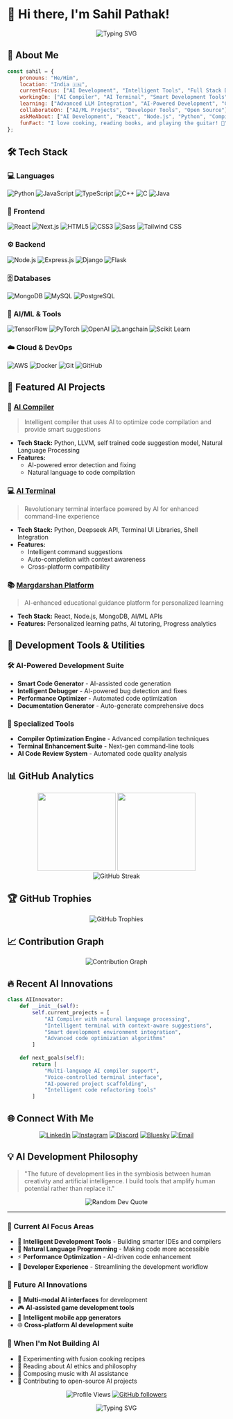 # 👋 Hi there, I'm Sahil Pathak!

<div align="center">
  <img src="https://readme-typing-svg.herokuapp.com?font=Fira+Code&size=28&duration=3000&pause=1000&color=00D4FF&center=true&vCenter=true&width=600&lines=AI+Developer+%26+Innovator;Full+Stack+Developer;AI+Tools+Creator;Open+Source+Contributor" alt="Typing SVG" />
</div>

## 🚀 About Me

```javascript
const sahil = {
    pronouns: "He/Him",
    location: "India 🇮🇳",
    currentFocus: ["AI Development", "Intelligent Tools", "Full Stack Development"],
    workingOn: ["AI Compiler", "AI Terminal", "Smart Development Tools"],
    learning: ["Advanced LLM Integration", "AI-Powered Development", "Cloud Architecture"],
    collaborateOn: ["AI/ML Projects", "Developer Tools", "Open Source"],
    askMeAbout: ["AI Development", "React", "Node.js", "Python", "Compiler Design"],
    funFact: "I love cooking, reading books, and playing the guitar! 🎸"
};
```

## 🛠️ Tech Stack

### 💻 Languages
![Python](https://img.shields.io/badge/Python-3776AB?style=for-the-badge&logo=python&logoColor=white)
![JavaScript](https://img.shields.io/badge/JavaScript-F7DF1E?style=for-the-badge&logo=javascript&logoColor=black)
![TypeScript](https://img.shields.io/badge/TypeScript-007ACC?style=for-the-badge&logo=typescript&logoColor=white)
![C++](https://img.shields.io/badge/C++-00599C?style=for-the-badge&logo=cplusplus&logoColor=white)
![C](https://img.shields.io/badge/C-00599C?style=for-the-badge&logo=c&logoColor=white)
![Java](https://img.shields.io/badge/Java-ED8B00?style=for-the-badge&logo=java&logoColor=white)

### 🚀 Frontend
![React](https://img.shields.io/badge/React-20232A?style=for-the-badge&logo=react&logoColor=61DAFB)
![Next.js](https://img.shields.io/badge/Next.js-000000?style=for-the-badge&logo=nextdotjs&logoColor=white)
![HTML5](https://img.shields.io/badge/HTML5-E34F26?style=for-the-badge&logo=html5&logoColor=white)
![CSS3](https://img.shields.io/badge/CSS3-1572B6?style=for-the-badge&logo=css3&logoColor=white)
![Sass](https://img.shields.io/badge/Sass-CC6699?style=for-the-badge&logo=sass&logoColor=white)
![Tailwind CSS](https://img.shields.io/badge/Tailwind_CSS-38B2AC?style=for-the-badge&logo=tailwind-css&logoColor=white)

### ⚙️ Backend
![Node.js](https://img.shields.io/badge/Node.js-43853D?style=for-the-badge&logo=node.js&logoColor=white)
![Express.js](https://img.shields.io/badge/Express.js-404D59?style=for-the-badge)
![Django](https://img.shields.io/badge/Django-092E20?style=for-the-badge&logo=django&logoColor=white)
![Flask](https://img.shields.io/badge/Flask-000000?style=for-the-badge&logo=flask&logoColor=white)

### 🗄️ Databases
![MongoDB](https://img.shields.io/badge/MongoDB-4EA94B?style=for-the-badge&logo=mongodb&logoColor=white)
![MySQL](https://img.shields.io/badge/MySQL-00000F?style=for-the-badge&logo=mysql&logoColor=white)
![PostgreSQL](https://img.shields.io/badge/PostgreSQL-316192?style=for-the-badge&logo=postgresql&logoColor=white)

### 🤖 AI/ML & Tools
![TensorFlow](https://img.shields.io/badge/TensorFlow-FF6F00?style=for-the-badge&logo=tensorflow&logoColor=white)
![PyTorch](https://img.shields.io/badge/PyTorch-EE4C2C?style=for-the-badge&logo=pytorch&logoColor=white)
![OpenAI](https://img.shields.io/badge/OpenAI-412991?style=for-the-badge&logo=openai&logoColor=white)
![Langchain](https://img.shields.io/badge/🦜🔗_Langchain-1C3C3C?style=for-the-badge)
![Scikit Learn](https://img.shields.io/badge/scikit_learn-F7931E?style=for-the-badge&logo=scikit-learn&logoColor=white)

### ☁️ Cloud & DevOps
![AWS](https://img.shields.io/badge/AWS-232F3E?style=for-the-badge&logo=amazon-aws&logoColor=white)
![Docker](https://img.shields.io/badge/Docker-2496ED?style=for-the-badge&logo=docker&logoColor=white)
![Git](https://img.shields.io/badge/Git-F05032?style=for-the-badge&logo=git&logoColor=white)
![GitHub](https://img.shields.io/badge/GitHub-100000?style=for-the-badge&logo=github&logoColor=white)

## 🌟 Featured AI Projects

### 🧠 [AI Compiler](https://github.com/sahil454521/aicompiler)
> Intelligent compiler that uses AI to optimize code compilation and provide smart suggestions
- **Tech Stack:** Python, LLVM, self trained code suggestion model, Natural Language Processing
- **Features:** 
  - AI-powered error detection and fixing
  - Natural language to code compilation

### 💻 [AI Terminal](https://github.com/sahil454521/ai-terminal)
> Revolutionary terminal interface powered by AI for enhanced command-line experience
- **Tech Stack:** Python, Deepseek API, Terminal UI Libraries, Shell Integration
- **Features:**
  - Intelligent command suggestions
  - Auto-completion with context awareness
  - Cross-platform compatibility


### 📚 [Margdarshan Platform](https://github.com/sahil454521/margdarshan)
> AI-enhanced educational guidance platform for personalized learning
- **Tech Stack:** React, Node.js, MongoDB, AI/ML APIs
- **Features:** Personalized learning paths, AI tutoring, Progress analytics

## 🔧 Development Tools & Utilities

### 🛠️ AI-Powered Development Suite
- **Smart Code Generator** - AI-assisted code generation
- **Intelligent Debugger** - AI-powered bug detection and fixes
- **Performance Optimizer** - Automated code optimization
- **Documentation Generator** - Auto-generate comprehensive docs

### 🎯 Specialized Tools
- **Compiler Optimization Engine** - Advanced compilation techniques
- **Terminal Enhancement Suite** - Next-gen command-line tools
- **AI Code Review System** - Automated code quality analysis

## 📊 GitHub Analytics

<div align="center">
  <img height="180em" src="https://github-readme-stats.vercel.app/api?username=sahil454521&show_icons=true&theme=radical&include_all_commits=true&count_private=true"/>
  <img height="180em" src="https://github-readme-stats.vercel.app/api/top-langs/?username=sahil454521&layout=compact&langs_count=8&theme=radical"/>
</div>

<div align="center">
  <img src="https://github-readme-streak-stats.herokuapp.com/?user=sahil454521&theme=radical" alt="GitHub Streak"/>
</div>

## 🏆 GitHub Trophies
<div align="center">
  <img src="https://github-profile-trophy.vercel.app/?username=sahil454521&theme=radical&no-frame=false&no-bg=false&margin-w=4&row=1" alt="GitHub Trophies"/>
</div>

## 📈 Contribution Graph
<div align="center">
  <img src="https://github-readme-activity-graph.vercel.app/graph?username=sahil454521&theme=radical" alt="Contribution Graph"/>
</div>

## 🔥 Recent AI Innovations

```python
class AIInnovator:
    def __init__(self):
        self.current_projects = [
            "AI Compiler with natural language processing",
            "Intelligent terminal with context-aware suggestions",
            "Smart development environment integration",
            "Advanced code optimization algorithms"
        ]
    
    def next_goals(self):
        return [
            "Multi-language AI compiler support",
            "Voice-controlled terminal interface",
            "AI-powered project scaffolding",
            "Intelligent code refactoring tools"
        ]
```

## 🌐 Connect With Me

<div align="center">
  
[![LinkedIn](https://img.shields.io/badge/LinkedIn-0077B5?style=for-the-badge&logo=linkedin&logoColor=white)](https://www.linkedin.com/in/sahil-pathak-98a523202/)
[![Instagram](https://img.shields.io/badge/Instagram-E4405F?style=for-the-badge&logo=instagram&logoColor=white)](https://instagram.com/Sahilpathak.21)
[![Discord](https://img.shields.io/badge/Discord-7289DA?style=for-the-badge&logo=discord&logoColor=white)](https://discord.gg/ShunLeviz)
[![Bluesky](https://img.shields.io/badge/Bluesky-0085FF?style=for-the-badge&logo=bluesky&logoColor=white)](https://bsky.app/profile/shunleviz.bsky.social)
[![Email](https://img.shields.io/badge/Email-D14836?style=for-the-badge&logo=gmail&logoColor=white)](mailto:sahilpathak2005@gmail.com)

</div>

## 💡 AI Development Philosophy

> "The future of development lies in the symbiosis between human creativity and artificial intelligence. I build tools that amplify human potential rather than replace it."

<div align="center">
  <img src="https://quotes-github-readme.vercel.app/api?type=horizontal&theme=radical" alt="Random Dev Quote"/>
</div>

---

### 🎯 Current AI Focus Areas
- 🧠 **Intelligent Development Tools** - Building smarter IDEs and compilers
- 🤖 **Natural Language Programming** - Making code more accessible
- ⚡ **Performance Optimization** - AI-driven code enhancement
- 🔧 **Developer Experience** - Streamlining the development workflow

### 🚀 Future AI Innovations
- 🌟 **Multi-modal AI interfaces** for development
- 🎮 **AI-assisted game development tools**
- 📱 **Intelligent mobile app generators**
- 🌐 **Cross-platform AI development suite**

### 🎸 When I'm Not Building AI
- 🍳 Experimenting with fusion cooking recipes
- 📖 Reading about AI ethics and philosophy
- 🎵 Composing music with AI assistance
- 🌱 Contributing to open-source AI projects

<div align="center">
  
![Profile Views](https://komarev.com/ghpvc/?username=sahil454521&label=Profile%20views&color=0e75b6&style=flat)
[![GitHub followers](https://img.shields.io/github/followers/sahil454521?label=Follow&style=social)](https://github.com/sahil454521)

</div>

<div align="center">
  <img src="https://readme-typing-svg.herokuapp.com?font=Fira+Code&size=22&duration=3000&pause=1000&color=00D4FF&center=true&vCenter=true&width=700&lines=Building+the+Future+with+AI+%F0%9F%A4%96;Let's+Innovate+Together!+%F0%9F%9A%80;AI+%2B+Human+Creativity+%3D+Magic+%E2%9C%A8" alt="Typing SVG" />
</div>

